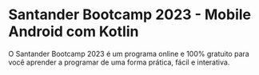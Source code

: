 # Santander Bootcamp 2023 -  Mobile Android com Kotlin

O Santander Bootcamp 2023 é um programa online e 100% gratuito para você aprender a programar de uma forma prática, fácil e interativa.
